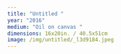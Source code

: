 ```yaml
---
title: "Untitled "
year: "2016"
medium: "Oil on canvas "
dimensions: 16x20in. / 40.5x51cm
image: /img/untitled/_l3d9184.jpeg
---
```




